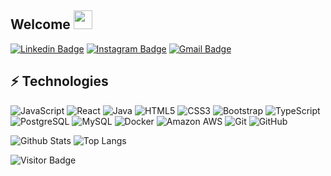 ## Welcome <img src="https://raw.githubusercontent.com/aemmadi/aemmadi/master/wave.gif" width="30px">


[![Linkedin Badge](https://img.shields.io/badge/-ricksnathan-blue?style=flat-square&logo=Linkedin&logoColor=white&link=https://www.linkedin.com/in/ricksnathan/)](https://www.linkedin.com/in/ricksnathan)
[![Instagram Badge](https://img.shields.io/badge/-npricks-purple?style=flat-square&logo=instagram&logoColor=white&link=https://instagram.com/npricks/)](https://instagram.com/npricks)
[![Gmail Badge](https://img.shields.io/badge/-rickspnathan@gmail.com-c14438?style=flat-square&logo=Gmail&logoColor=white&link=mailto:rickspnathan@gmai.com)](mailto:rickspnathan@gmail.com)

## ⚡ Technologies

![JavaScript](https://img.shields.io/badge/-JavaScript-black?style=flat-square&logo=javascript)
![React](https://img.shields.io/badge/-React-black?style=flat-square&logo=react)
![Java](https://img.shields.io/badge/-java-E34A86?style=flat-square&logo=java)
![HTML5](https://img.shields.io/badge/-HTML5-E34F26?style=flat-square&logo=html5&logoColor=white)
![CSS3](https://img.shields.io/badge/-CSS3-1572B6?style=flat-square&logo=css3)
![Bootstrap](https://img.shields.io/badge/-Bootstrap-563D7C?style=flat-square&logo=bootstrap)
![TypeScript](https://img.shields.io/badge/-TypeScript-007ACC?style=flat-square&logo=typescript)
![PostgreSQL](https://img.shields.io/badge/-PostgreSQL-336791?style=flat-square&logo=postgresql)
![MySQL](https://img.shields.io/badge/-MySQL-black?style=flat-square&logo=mysql)
![Docker](https://img.shields.io/badge/-Docker-black?style=flat-square&logo=docker)
![Amazon AWS](https://img.shields.io/badge/Amazon%20AWS-232F3E?style=flat-square&logo=amazon-aws)
![Git](https://img.shields.io/badge/-Git-black?style=flat-square&logo=git)
![GitHub](https://img.shields.io/badge/-GitHub-181717?style=flat-square&logo=github)

![Github Stats](https://github-readme-stats.vercel.app/api?username=ricksnp&count_private=true&show_icons=true&include_all_commits=true)
![Top Langs](https://github-readme-stats.vercel.app/api/top-langs/?username=ricksnp&hide=TeX&layout=compact)

![Visitor Badge](https://visitor-badge.laobi.icu/badge?page_id=ricksnp.ricksnp)
